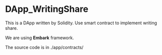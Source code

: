 # DApp_WritingShare

This is a DApp written by Solidity. Use smart contract to implement writing share.

We are using **Embark** framework.

The source code is in ./app/contracts/
